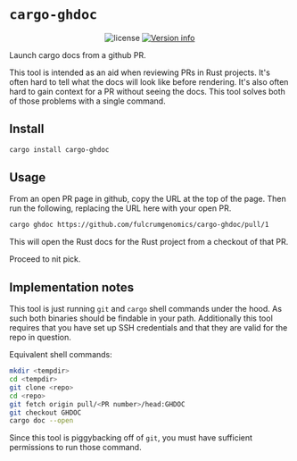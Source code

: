 # `cargo-ghdoc`

<p align="center">
  <img src="https://img.shields.io/crates/l/cargo-ghdoc.svg" alt="license">
  <a href="https://crates.io/crates/cargo-ghdoc"><img src="https://img.shields.io/crates/v/cargo-ghdoc.svg?colorB=319e8c" alt="Version info"></a><br>
</p>

Launch cargo docs from a github PR.

This tool is intended as an aid when reviewing PRs in Rust projects.
It's often hard to tell what the docs will look like before rendering.
It's also often hard to gain context for a PR without seeing the docs.
This tool solves both of those problems with a single command.

## Install

```bash
cargo install cargo-ghdoc
```

## Usage

From an open PR page in github, copy the URL at the top of the page. Then run the following, replacing the URL here with your open PR.

```bash
cargo ghdoc https://github.com/fulcrumgenomics/cargo-ghdoc/pull/1
```

This will open the Rust docs for the Rust project from a checkout of that PR.

Proceed to nit pick.

## Implementation notes

This tool is just running `git` and `cargo` shell commands under the hood.
As such both binaries should be findable in your path.
Additionally this tool requires that you have set up SSH credentials and that they are valid for the repo in question.

Equivalent shell commands:

```bash
mkdir <tempdir>
cd <tempdir>
git clone <repo>
cd <repo>
git fetch origin pull/<PR number>/head:GHDOC
git checkout GHDOC
cargo doc --open
```

Since this tool is piggybacking off of `git`, you must have sufficient permissions to run those command.
